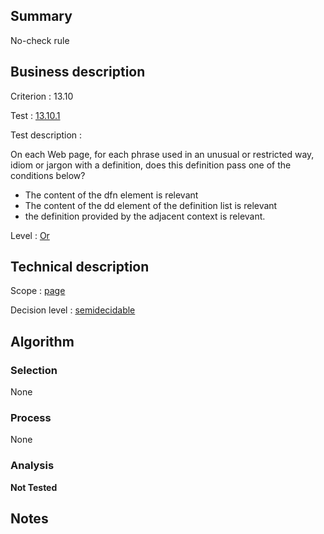 ## Summary

No-check rule

## Business description

Criterion : 13.10

Test : [13.10.1](http://www.accessiweb.org/index.php/accessiweb-22-english-version.html#test-13-10-1)

Test description :

On each Web page, for each phrase used in an unusual or restricted way,
idiom or jargon with a definition, does this definition pass one of the
conditions below?

-   The content of the dfn element is relevant
-   The content of the dd element of the definition list is relevant
-   the definition provided by the adjacent context is relevant.

Level : [Or](/en/category/rules-design/accessiweb-11/level/or)

## Technical description

Scope : [page](/en/category/rules-design/accessiweb-11/scope/page)

Decision level :
[semidecidable](/en/category/rules-design/accessiweb-11/decision-level/semidecidable)

## Algorithm

### Selection

None

### Process

None

### Analysis

**Not Tested**

## Notes


